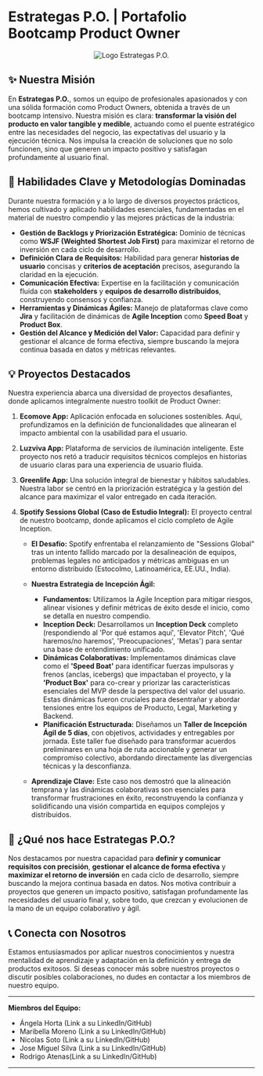 # Estrategas P.O. | Portafolio Bootcamp Product Owner

<p align="center">
  <img src="[/placeholder.logo.estrategas.png](https://github.com/EstrategasPO/BootCamp/blob/main/placeholder-logo-equipo.png)"  alt="Logo Estrategas P.O."/>
</p>

## ✨ Nuestra Misión

En **Estrategas P.O.**, somos un equipo de profesionales apasionados y con una sólida formación como Product Owners, obtenida a través de un bootcamp intensivo. Nuestra misión es clara: **transformar la visión del producto en valor tangible y medible**, actuando como el puente estratégico entre las necesidades del negocio, las expectativas del usuario y la ejecución técnica. Nos impulsa la creación de soluciones que no solo funcionen, sino que generen un impacto positivo y satisfagan profundamente al usuario final.

## 🚀 Habilidades Clave y Metodologías Dominadas

Durante nuestra formación y a lo largo de diversos proyectos prácticos, hemos cultivado y aplicado habilidades esenciales, fundamentadas en el material de nuestro compendio y las mejores prácticas de la industria:

* **Gestión de Backlogs y Priorización Estratégica:** Dominio de técnicas como **WSJF (Weighted Shortest Job First)** para maximizar el retorno de inversión en cada ciclo de desarrollo.
* **Definición Clara de Requisitos:** Habilidad para generar **historias de usuario** concisas y **criterios de aceptación** precisos, asegurando la claridad en la ejecución.
* **Comunicación Efectiva:** Expertise en la facilitación y comunicación fluida con **stakeholders** y **equipos de desarrollo distribuidos**, construyendo consensos y confianza.
* **Herramientas y Dinámicas Ágiles:** Manejo de plataformas clave como **Jira** y facilitación de dinámicas de **Agile Inception** como **Speed Boat** y **Product Box**.
* **Gestión del Alcance y Medición del Valor:** Capacidad para definir y gestionar el alcance de forma efectiva, siempre buscando la mejora continua basada en datos y métricas relevantes.

## 💡 Proyectos Destacados

Nuestra experiencia abarca una diversidad de proyectos desafiantes, donde aplicamos integralmente nuestro toolkit de Product Owner:

1.  **Ecomove App:** Aplicación enfocada en soluciones sostenibles. Aquí, profundizamos en la definición de funcionalidades que alinearan el impacto ambiental con la usabilidad para el usuario.
2.  **Luzviva App:** Plataforma de servicios de iluminación inteligente. Este proyecto nos retó a traducir requisitos técnicos complejos en historias de usuario claras para una experiencia de usuario fluida.
3.  **Greenlife App:** Una solución integral de bienestar y hábitos saludables. Nuestra labor se centró en la priorización estratégica y la gestión del alcance para maximizar el valor entregado en cada iteración.
4.  **Spotify Sessions Global (Caso de Estudio Integral):** El proyecto central de nuestro bootcamp, donde aplicamos el ciclo completo de Agile Inception.

    * **El Desafío:** Spotify enfrentaba el relanzamiento de "Sessions Global" tras un intento fallido marcado por la desalineación de equipos, problemas legales no anticipados y métricas ambiguas en un entorno distribuido (Estocolmo, Latinoamérica, EE.UU., India).
    * **Nuestra Estrategia de Incepción Ágil:**
        * **Fundamentos:** Utilizamos la Agile Inception para mitigar riesgos, alinear visiones y definir métricas de éxito desde el inicio, como se detalla en nuestro compendio.
        * **Inception Deck:** Desarrollamos un **Inception Deck** completo (respondiendo al 'Por qué estamos aquí', 'Elevator Pitch', 'Qué haremos/no haremos', 'Preocupaciones', 'Metas') para sentar una base de entendimiento unificado.
        * **Dinámicas Colaborativas:** Implementamos dinámicas clave como el **'Speed Boat'** para identificar fuerzas impulsoras y frenos (anclas, icebergs) que impactaban el proyecto, y la **'Product Box'** para co-crear y priorizar las características esenciales del MVP desde la perspectiva del valor del usuario. Estas dinámicas fueron cruciales para desentrañar y abordar tensiones entre los equipos de Producto, Legal, Marketing y Backend.
        * **Planificación Estructurada:** Diseñamos un **Taller de Incepción Ágil de 5 días**, con objetivos, actividades y entregables por jornada. Este taller fue diseñado para transformar acuerdos preliminares en una hoja de ruta accionable y generar un compromiso colectivo, abordando directamente las divergencias técnicas y la desconfianza.

    * **Aprendizaje Clave:** Este caso nos demostró que la alineación temprana y las dinámicas colaborativas son esenciales para transformar frustraciones en éxito, reconstruyendo la confianza y solidificando una visión compartida en equipos complejos y distribuidos.

## 🌟 ¿Qué nos hace Estrategas P.O.?

Nos destacamos por nuestra capacidad para **definir y comunicar requisitos con precisión**, **gestionar el alcance de forma efectiva** y **maximizar el retorno de inversión** en cada ciclo de desarrollo, siempre buscando la mejora continua basada en datos. Nos motiva contribuir a proyectos que generen un impacto positivo, satisfagan profundamente las necesidades del usuario final y, sobre todo, que crezcan y evolucionen de la mano de un equipo colaborativo y ágil.

## 📞 Conecta con Nosotros

Estamos entusiasmados por aplicar nuestros conocimientos y nuestra mentalidad de aprendizaje y adaptación en la definición y entrega de productos exitosos. Si deseas conocer más sobre nuestros proyectos o discutir posibles colaboraciones, no dudes en contactar a los miembros de nuestro equipo.

---

**Miembros del Equipo:**

* Ángela Horta (Link a su LinkedIn/GitHub)
* Maribella Moreno (Link a su LinkedIn/GitHub)
* Nicolas Soto (Link a su LinkedIn/GitHub)
* Jose Miguel Silva (Link a su LinkedIn/GitHub)
* Rodrigo Atenas(Link a su LinkedIn/GitHub)

---
